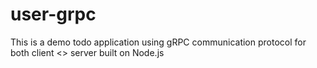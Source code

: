 # user-grpc
This is a demo todo application using gRPC communication protocol for both client &lt;> server built on Node.js
